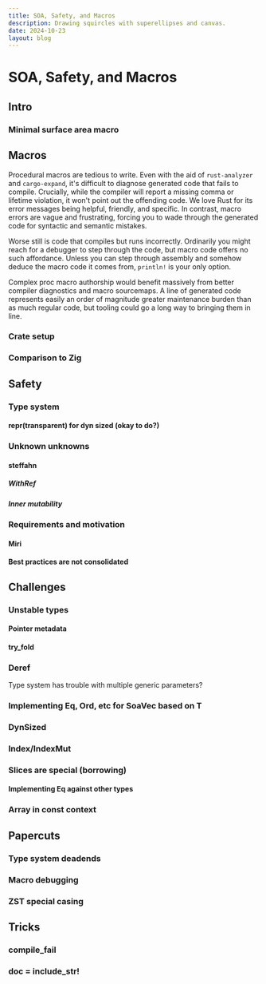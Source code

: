```yaml
---
title: SOA, Safety, and Macros
description: Drawing squircles with superellipses and canvas.
date: 2024-10-23
layout: blog
---
```


# SOA, Safety, and Macros

## Intro

### Minimal surface area macro

## Macros

Procedural macros are tedious to write. Even with the aid of `rust-analyzer` and `cargo-expand`, it's difficult to diagnose generated code that fails to compile. Crucially, while the compiler will report a missing comma or lifetime violation, it won't point out the offending code. We love Rust for its error messages being helpful, friendly, and specific. In contrast, macro errors are vague and frustrating, forcing you to wade through the generated code for syntactic and semantic mistakes.

Worse still is code that compiles but runs incorrectly. Ordinarily you might reach for a debugger to step through the code, but macro code offers no such affordance. Unless you can step through assembly and somehow deduce the macro code it comes from, `println!` is your only option. 

Complex proc macro authorship would benefit massively from better compiler diagnostics and macro sourcemaps. A line of generated code represents easily an order of magnitude greater maintenance burden than as much regular code, but tooling could go a long way to bringing them in line. 

### Crate setup

### Comparison to Zig

## Safety

### Type system

#### repr(transparent) for dyn sized (okay to do?)

### Unknown unknowns

#### steffahn

##### WithRef

##### Inner mutability

### Requirements and motivation

#### Miri

#### Best practices are not consolidated

## Challenges

### Unstable types

#### Pointer metadata

#### try_fold

### Deref

Type system has trouble with multiple generic parameters?

### Implementing Eq, Ord, etc for SoaVec based on T

### DynSized

### Index/IndexMut

### Slices are special (borrowing)

#### Implementing Eq against other types

### Array in const context

## Papercuts

### Type system deadends

### Macro debugging

### ZST special casing

## Tricks

### compile_fail

### doc = include_str!

